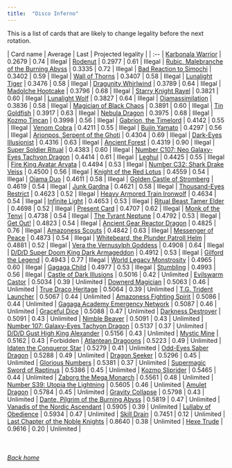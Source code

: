 ```yaml
---
title:  "Disco Inferno"
---
```


This is a list of cards that are likely to change legality before the next rotation.

| Card name | Average | Last | Projected legality |
| :-- |
[Karbonala Warrior](https://db.ygoprodeck.com/card/?search=Karbonala%20Warrior) | 0.2679 | 0.74 | Illegal |
[Rodenut](https://db.ygoprodeck.com/card/?search=Rodenut) | 0.2977 | 0.61 | Illegal |
[Rubic, Malebranche of the Burning Abyss](https://db.ygoprodeck.com/card/?search=Rubic,%20Malebranche%20of%20the%20Burning%20Abyss) | 0.3335 | 0.72 | Illegal |
[Bad Reaction to Simochi](https://db.ygoprodeck.com/card/?search=Bad%20Reaction%20to%20Simochi) | 0.3402 | 0.59 | Illegal |
[Wall of Thorns](https://db.ygoprodeck.com/card/?search=Wall%20of%20Thorns) | 0.3407 | 0.58 | Illegal |
[Lunalight Tiger](https://db.ygoprodeck.com/card/?search=Lunalight%20Tiger) | 0.3476 | 0.58 | Illegal |
[Dragunity Whirlwind](https://db.ygoprodeck.com/card/?search=Dragunity%20Whirlwind) | 0.3789 | 0.64 | Illegal |
[Madolche Hootcake](https://db.ygoprodeck.com/card/?search=Madolche%20Hootcake) | 0.3796 | 0.68 | Illegal |
[Starry Knight Rayel](https://db.ygoprodeck.com/card/?search=Starry%20Knight%20Rayel) | 0.3821 | 0.60 | Illegal |
[Lunalight Wolf](https://db.ygoprodeck.com/card/?search=Lunalight%20Wolf) | 0.3827 | 0.64 | Illegal |
[Ojamassimilation](https://db.ygoprodeck.com/card/?search=Ojamassimilation) | 0.3836 | 0.58 | Illegal |
[Magician of Black Chaos](https://db.ygoprodeck.com/card/?search=Magician%20of%20Black%20Chaos) | 0.3891 | 0.60 | Illegal |
[Tin Goldfish](https://db.ygoprodeck.com/card/?search=Tin%20Goldfish) | 0.3917 | 0.63 | Illegal |
[Nebula Dragon](https://db.ygoprodeck.com/card/?search=Nebula%20Dragon) | 0.3975 | 0.68 | Illegal |
[Kozmo Tincan](https://db.ygoprodeck.com/card/?search=Kozmo%20Tincan) | 0.3998 | 0.56 | Illegal |
[Gabrion, the Timelord](https://db.ygoprodeck.com/card/?search=Gabrion,%20the%20Timelord) | 0.4142 | 0.55 | Illegal |
[Venom Cobra](https://db.ygoprodeck.com/card/?search=Venom%20Cobra) | 0.4211 | 0.55 | Illegal |
[Bujin Yamato](https://db.ygoprodeck.com/card/?search=Bujin%20Yamato) | 0.4297 | 0.56 | Illegal |
[Arionpos, Serpent of the Ghoti](https://db.ygoprodeck.com/card/?search=Arionpos,%20Serpent%20of%20the%20Ghoti) | 0.4304 | 0.69 | Illegal |
[Dark-Eyes Illusionist](https://db.ygoprodeck.com/card/?search=Dark-Eyes%20Illusionist) | 0.4316 | 0.63 | Illegal |
[Ancient Forest](https://db.ygoprodeck.com/card/?search=Ancient%20Forest) | 0.4319 | 0.90 | Illegal |
[Super Soldier Ritual](https://db.ygoprodeck.com/card/?search=Super%20Soldier%20Ritual) | 0.4383 | 0.60 | Illegal |
[Number C107: Neo Galaxy-Eyes Tachyon Dragon](https://db.ygoprodeck.com/card/?search=Number%20C107:%20Neo%20Galaxy-Eyes%20Tachyon%20Dragon) | 0.4414 | 0.61 | Illegal |
[Leghul](https://db.ygoprodeck.com/card/?search=Leghul) | 0.4425 | 0.55 | Illegal |
[Fire King Avatar Arvata](https://db.ygoprodeck.com/card/?search=Fire%20King%20Avatar%20Arvata) | 0.4494 | 0.53 | Illegal |
[Number C32: Shark Drake Veiss](https://db.ygoprodeck.com/card/?search=Number%20C32:%20Shark%20Drake%20Veiss) | 0.4500 | 0.56 | Illegal |
[Knight of the Red Lotus](https://db.ygoprodeck.com/card/?search=Knight%20of%20the%20Red%20Lotus) | 0.4559 | 0.54 | Illegal |
[Ojama Duo](https://db.ygoprodeck.com/card/?search=Ojama%20Duo) | 0.4611 | 0.58 | Illegal |
[Golden Castle of Stromberg](https://db.ygoprodeck.com/card/?search=Golden%20Castle%20of%20Stromberg) | 0.4619 | 0.54 | Illegal |
[Junk Gardna](https://db.ygoprodeck.com/card/?search=Junk%20Gardna) | 0.4621 | 0.58 | Illegal |
[Thousand-Eyes Restrict](https://db.ygoprodeck.com/card/?search=Thousand-Eyes%20Restrict) | 0.4623 | 0.52 | Illegal |
[Heavy Armored Train Ironwolf](https://db.ygoprodeck.com/card/?search=Heavy%20Armored%20Train%20Ironwolf) | 0.4634 | 0.54 | Illegal |
[Infinite Light](https://db.ygoprodeck.com/card/?search=Infinite%20Light) | 0.4653 | 0.53 | Illegal |
[Ritual Beast Tamer Elder](https://db.ygoprodeck.com/card/?search=Ritual%20Beast%20Tamer%20Elder) | 0.4698 | 0.52 | Illegal |
[Present Card](https://db.ygoprodeck.com/card/?search=Present%20Card) | 0.4707 | 0.62 | Illegal |
[Monk of the Tenyi](https://db.ygoprodeck.com/card/?search=Monk%20of%20the%20Tenyi) | 0.4738 | 0.54 | Illegal |
[The Tyrant Neptune](https://db.ygoprodeck.com/card/?search=The%20Tyrant%20Neptune) | 0.4792 | 0.53 | Illegal |
[Get Out!](https://db.ygoprodeck.com/card/?search=Get%20Out!) | 0.4823 | 0.54 | Illegal |
[Ancient Gear Reactor Dragon](https://db.ygoprodeck.com/card/?search=Ancient%20Gear%20Reactor%20Dragon) | 0.4825 | 0.76 | Illegal |
[Amazoness Scouts](https://db.ygoprodeck.com/card/?search=Amazoness%20Scouts) | 0.4842 | 0.63 | Illegal |
[Messenger of Peace](https://db.ygoprodeck.com/card/?search=Messenger%20of%20Peace) | 0.4873 | 0.54 | Illegal |
[Whitebeard, the Plunder Patroll Helm](https://db.ygoprodeck.com/card/?search=Whitebeard,%20the%20Plunder%20Patroll%20Helm) | 0.4881 | 0.52 | Illegal |
[Vera the Vernusylph Goddess](https://db.ygoprodeck.com/card/?search=Vera%20the%20Vernusylph%20Goddess) | 0.4908 | 0.64 | Illegal |
[D/D/D Super Doom King Dark Armageddon](https://db.ygoprodeck.com/card/?search=D/D/D%20Super%20Doom%20King%20Dark%20Armageddon) | 0.4912 | 0.53 | Illegal |
[Gilford the Legend](https://db.ygoprodeck.com/card/?search=Gilford%20the%20Legend) | 0.4943 | 0.77 | Illegal |
[World Legacy Monstrosity](https://db.ygoprodeck.com/card/?search=World%20Legacy%20Monstrosity) | 0.4965 | 0.60 | Illegal |
[Gagaga Child](https://db.ygoprodeck.com/card/?search=Gagaga%20Child) | 0.4977 | 0.53 | Illegal |
[Stumbling](https://db.ygoprodeck.com/card/?search=Stumbling) | 0.4993 | 0.56 | Illegal |
[Castle of Dark Illusions](https://db.ygoprodeck.com/card/?search=Castle%20of%20Dark%20Illusions) | 0.5016 | 0.42 | Unlimited |
[Evilswarm Castor](https://db.ygoprodeck.com/card/?search=Evilswarm%20Castor) | 0.5034 | 0.39 | Unlimited |
[Downerd Magician](https://db.ygoprodeck.com/card/?search=Downerd%20Magician) | 0.5063 | 0.46 | Unlimited |
[True Draco Heritage](https://db.ygoprodeck.com/card/?search=True%20Draco%20Heritage) | 0.5064 | 0.39 | Unlimited |
[T.G. Trident Launcher](https://db.ygoprodeck.com/card/?search=T.G.%20Trident%20Launcher) | 0.5067 | 0.44 | Unlimited |
[Amazoness Fighting Spirit](https://db.ygoprodeck.com/card/?search=Amazoness%20Fighting%20Spirit) | 0.5086 | 0.44 | Unlimited |
[Gagaga Academy Emergency Network](https://db.ygoprodeck.com/card/?search=Gagaga%20Academy%20Emergency%20Network) | 0.5087 | 0.46 | Unlimited |
[Graceful Dice](https://db.ygoprodeck.com/card/?search=Graceful%20Dice) | 0.5088 | 0.47 | Unlimited |
[Darkness Destroyer](https://db.ygoprodeck.com/card/?search=Darkness%20Destroyer) | 0.5091 | 0.43 | Unlimited |
[Nimble Beaver](https://db.ygoprodeck.com/card/?search=Nimble%20Beaver) | 0.5091 | 0.43 | Unlimited |
[Number 107: Galaxy-Eyes Tachyon Dragon](https://db.ygoprodeck.com/card/?search=Number%20107:%20Galaxy-Eyes%20Tachyon%20Dragon) | 0.5137 | 0.37 | Unlimited |
[D/D/D Gust High King Alexander](https://db.ygoprodeck.com/card/?search=D/D/D%20Gust%20High%20King%20Alexander) | 0.5156 | 0.43 | Unlimited |
[Mystic Mine](https://db.ygoprodeck.com/card/?search=Mystic%20Mine) | 0.5162 | 0.43 | Forbidden |
[Atlantean Dragoons](https://db.ygoprodeck.com/card/?search=Atlantean%20Dragoons) | 0.5223 | 0.49 | Unlimited |
[Idaten the Conqueror Star](https://db.ygoprodeck.com/card/?search=Idaten%20the%20Conqueror%20Star) | 0.5279 | 0.41 | Unlimited |
[Odd-Eyes Saber Dragon](https://db.ygoprodeck.com/card/?search=Odd-Eyes%20Saber%20Dragon) | 0.5288 | 0.49 | Unlimited |
[Dragon Seeker](https://db.ygoprodeck.com/card/?search=Dragon%20Seeker) | 0.5296 | 0.45 | Unlimited |
[Glorious Numbers](https://db.ygoprodeck.com/card/?search=Glorious%20Numbers) | 0.5381 | 0.37 | Unlimited |
[Supermagic Sword of Raptinus](https://db.ygoprodeck.com/card/?search=Supermagic%20Sword%20of%20Raptinus) | 0.5386 | 0.45 | Unlimited |
[Kozmo Sliprider](https://db.ygoprodeck.com/card/?search=Kozmo%20Sliprider) | 0.5465 | 0.44 | Unlimited |
[Zaborg the Mega Monarch](https://db.ygoprodeck.com/card/?search=Zaborg%20the%20Mega%20Monarch) | 0.5561 | 0.48 | Unlimited |
[Number S39: Utopia the Lightning](https://db.ygoprodeck.com/card/?search=Number%20S39:%20Utopia%20the%20Lightning) | 0.5605 | 0.46 | Unlimited |
[Amulet Dragon](https://db.ygoprodeck.com/card/?search=Amulet%20Dragon) | 0.5784 | 0.45 | Unlimited |
[Gravity Collapse](https://db.ygoprodeck.com/card/?search=Gravity%20Collapse) | 0.5798 | 0.43 | Unlimited |
[Dante, Pilgrim of the Burning Abyss](https://db.ygoprodeck.com/card/?search=Dante,%20Pilgrim%20of%20the%20Burning%20Abyss) | 0.5819 | 0.47 | Unlimited |
[Vanadis of the Nordic Ascendant](https://db.ygoprodeck.com/card/?search=Vanadis%20of%20the%20Nordic%20Ascendant) | 0.5905 | 0.39 | Unlimited |
[Lullaby of Obedience](https://db.ygoprodeck.com/card/?search=Lullaby%20of%20Obedience) | 0.5934 | 0.47 | Unlimited |
[Skill Drain](https://db.ygoprodeck.com/card/?search=Skill%20Drain) | 0.7451 | 0.12 | Unlimited |
[Last Chapter of the Noble Knights](https://db.ygoprodeck.com/card/?search=Last%20Chapter%20of%20the%20Noble%20Knights) | 0.8640 | 0.38 | Unlimited |
[Hexe Trude](https://db.ygoprodeck.com/card/?search=Hexe%20Trude) | 0.9616 | 0.20 | Unlimited |

<br>

###### [Back home](index)